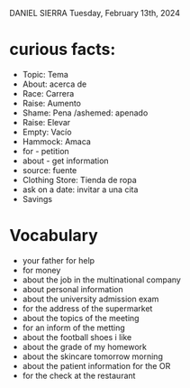 DANIEL SIERRA
Tuesday, February 13th, 2024

# curious facts:
- Topic: Tema
- About: acerca de
- Race: Carrera
- Raise: Aumento
- Shame: Pena /ashemed: apenado
- Raise: Elevar
- Empty: Vacío
- Hammock: Amaca
- for - petition
- about - get information
- source: fuente
- Clothing Store: Tienda de ropa
- ask on a date: invitar a una cita
- Savings

# Vocabulary
- your father for help
- for money
- about the job in the multinational company
- about personal information
- about the university admission exam
- for the address of the supermarket
- about the topics of the meeting
- for an inform of the metting
- about the football shoes i like
- about the grade of my homework
- about the skincare tomorrow morning
- about the patient information for the OR
- for the check at the restaurant


